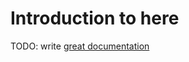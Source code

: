 # Introduction to here

TODO: write [great documentation](http://jacobian.org/writing/what-to-write/)
